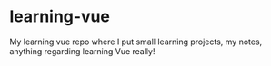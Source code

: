 # learning-vue
My learning vue repo where I put small learning projects, my notes, anything regarding learning Vue really!
